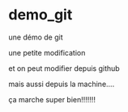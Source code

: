 demo_git
========

une démo de git

une petite modification


et on peut modifier depuis github

mais aussi depuis la machine....


ça marche super bien!!!!!!!
